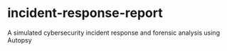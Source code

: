 # incident-response-report
A simulated cybersecurity incident response and forensic analysis using Autopsy
